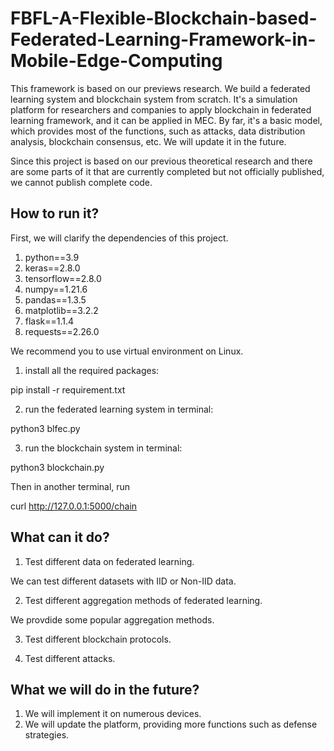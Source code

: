 # FBFL-A-Flexible-Blockchain-based-Federated-Learning-Framework-in-Mobile-Edge-Computing
This framework is based on our previews research. We build a federated learning system and blockchain system from scratch.
It's a simulation platform for researchers and companies to apply blockchain in federated learning framework, and it can be applied in MEC. By far, it's a basic model, which provides most of the functions, such as attacks, data distribution analysis, blockchain consensus, etc. We will update it in the future. 

Since this project is based on our previous theoretical research and there are some parts of it that are currently completed but not officially published, we cannot publish complete code.

## How to run it?
First, we will clarify the dependencies of this project.
1. python==3.9
2. keras==2.8.0
3. tensorflow==2.8.0
4. numpy==1.21.6
5. pandas==1.3.5
6. matplotlib==3.2.2
7. flask==1.1.4
8. requests==2.26.0

We recommend you to use virtual environment on Linux.

1. install all the required packages:

pip install -r requirement.txt

2. run the federated learning system in terminal:

python3 blfec.py

3. run the blockchain system in terminal:

python3 blockchain.py

Then in another terminal, run

curl  http://127.0.0.1:5000/chain

## What can it do?

1. Test different data on federated learning.

We can test different datasets with IID or Non-IID data.

2. Test different aggregation methods of federated learning.

We provdide some popular aggregation methods.

3. Test different blockchain protocols.

5. Test different attacks.

## What we will do in the future?
1. We will implement it on numerous devices.
2. We will update the platform, providing more functions such as defense strategies.

